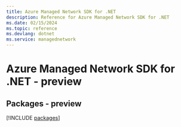 ```yaml
---
title: Azure Managed Network SDK for .NET
description: Reference for Azure Managed Network SDK for .NET
ms.date: 02/15/2024
ms.topic: reference
ms.devlang: dotnet
ms.service: managednetwork
---
```

# Azure Managed Network SDK for .NET - preview
## Packages - preview
[!INCLUDE [packages](managed-network-index.md)]
